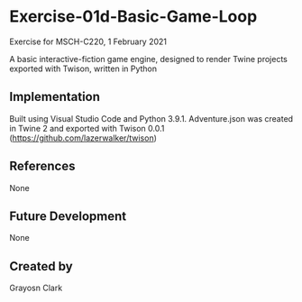 
# Exercise-01d-Basic-Game-Loop

Exercise for MSCH-C220, 1 February 2021

A basic interactive-fiction game engine, designed to render Twine projects exported with Twison, written in Python

## Implementation

Built using Visual Studio Code and Python 3.9.1. Adventure.json was created in Twine 2 and exported with Twison 0.0.1 (https://github.com/lazerwalker/twison)

## References

None

## Future Development

None

## Created by
Grayosn Clark